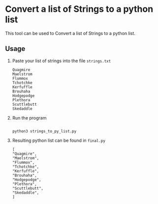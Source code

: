 # Convert a list of Strings to a python list

This tool can be used to Convert a list of Strings to a python list.


## Usage

 1. Paste your list of strings into the file `strings.txt`
	```
	Quagmire
	Maelstrom
	Flummox
	Tchotchke
	Kerfuffle
	Brouhaha
	Hodgepodge
	Plethora
	Scuttlebutt
	Skedaddle
	```



2. Run the program
	```
	
	python3 strings_to_py_list.py
	
	```
3. Resulting python list can be found in `final.py`
	```
	[
	"Quagmire",
	"Maelstrom",
	"Flummox",
	"Tchotchke",
	"Kerfuffle",
	"Brouhaha",
	"Hodgepodge",
	"Plethora",
	"Scuttlebutt",
	"Skedaddle",
	]
	```
